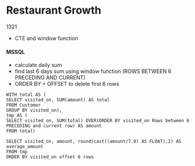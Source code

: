 # Restaurant Growth
1321

- CTE and window function 

#### MSSQL
- calculate daily sum
- find last 6 days sum using window function (ROWS BETWEEN 6 PRECEDING AND CURRENT)
- ORDER BY + OFFSET to delete first 6 rows
```
WITH total AS (
SELECT visited_on, SUM(amount) AS total
FROM Customer
GROUP BY visited_on),
tmp AS (
SELECT visited_on, SUM(total) OVER(ORDER BY visited_on Rows between 6 PRECEDING and current row) AS amount
FROM total)

SELECT visited_on, amount, round(cast((amount/7.0) AS FLOAT),2) AS average_amount
FROM tmp
ORDER BY visited_on offset 6 rows

```